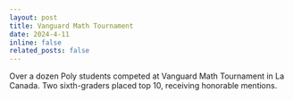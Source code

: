 ```yaml
---
layout: post
title: Vanguard Math Tournament
date: 2024-4-11
inline: false
related_posts: false
---
```


Over a dozen Poly students competed at Vanguard Math Tournament in La Canada. Two sixth-graders placed top 10, receiving honorable mentions. 
